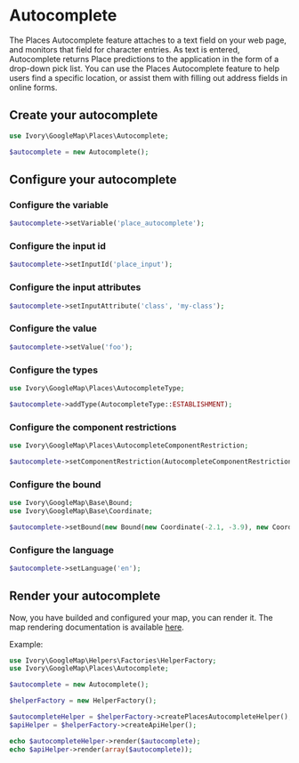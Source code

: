 # Autocomplete

The Places Autocomplete feature attaches to a text field on your web page, and monitors that field for character
entries. As text is entered, Autocomplete returns Place predictions to the application in the form of a drop-down pick
list. You can use the Places Autocomplete feature to help users find a specific location, or assist them with filling
out address fields in online forms.

## Create your autocomplete

``` php
use Ivory\GoogleMap\Places\Autocomplete;

$autocomplete = new Autocomplete();
```

## Configure your autocomplete

### Configure the variable

``` php
$autocomplete->setVariable('place_autocomplete');
```

### Configure the input id

``` php
$autocomplete->setInputId('place_input');
```

### Configure the input attributes

``` php
$autocomplete->setInputAttribute('class', 'my-class');
```

### Configure the value

``` php
$autocomplete->setValue('foo');
```

### Configure the types

``` php
use Ivory\GoogleMap\Places\AutocompleteType;

$autocomplete->addType(AutocompleteType::ESTABLISHMENT);
```

### Configure the component restrictions

``` php
use Ivory\GoogleMap\Places\AutocompleteComponentRestriction;

$autocomplete->setComponentRestriction(AutocompleteComponentRestriction::COUNTRY, 'fr');
```

### Configure the bound

``` php
use Ivory\GoogleMap\Base\Bound;
use Ivory\GoogleMap\Base\Coordinate;

$autocomplete->setBound(new Bound(new Coordinate(-2.1, -3.9), new Coordinate(2.6, 1.4)));
```

### Configure the language

``` php
$autocomplete->setLanguage('en');
```

## Render your autocomplete

Now, you have builded and configured your map, you can render it. The map rendering documentation is available
[here](/doc/helpers/rendering.md).

Example:

``` php
use Ivory\GoogleMap\Helpers\Factories\HelperFactory;
use Ivory\GoogleMap\Places\Autocomplete;

$autocomplete = new Autocomplete();

$helperFactory = new HelperFactory();

$autocompleteHelper = $helperFactory->createPlacesAutocompleteHelper();
$apiHelper = $helperFactory->createApiHelper();

echo $autocompleteHelper->render($autocomplete);
echo $apiHelper->render(array($autocomplete));
```
